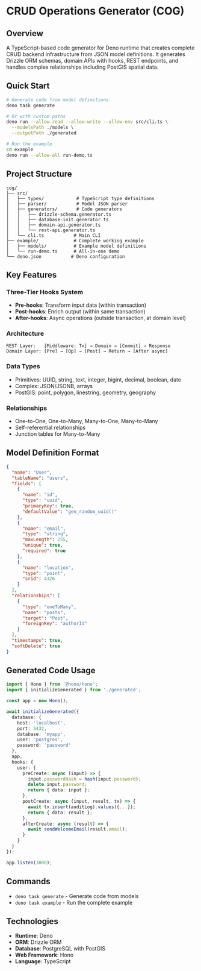 # CRUD Operations Generator (COG)

## Overview
A TypeScript-based code generator for Deno runtime that creates complete CRUD backend infrastructure from JSON model definitions. It generates Drizzle ORM schemas, domain APIs with hooks, REST endpoints, and handles complex relationships including PostGIS spatial data.

## Quick Start

```bash
# Generate code from model definitions
deno task generate

# Or with custom paths
deno run --allow-read --allow-write --allow-env src/cli.ts \
  --modelsPath ./models \
  --outputPath ./generated

# Run the example
cd example
deno run --allow-all run-demo.ts
```

## Project Structure

```
cog/
├── src/
│   ├── types/            # TypeScript type definitions
│   ├── parser/           # Model JSON parser
│   ├── generators/       # Code generators
│   │   ├── drizzle-schema.generator.ts
│   │   ├── database-init.generator.ts
│   │   ├── domain-api.generator.ts
│   │   └── rest-api.generator.ts
│   └── cli.ts           # Main CLI
├── example/             # Complete working example
│   ├── models/          # Example model definitions
│   └── run-demo.ts      # All-in-one demo
└── deno.json           # Deno configuration
```

## Key Features

### Three-Tier Hooks System
- **Pre-hooks**: Transform input data (within transaction)
- **Post-hooks**: Enrich output (within same transaction)
- **After-hooks**: Async operations (outside transaction, at domain level)

### Architecture
```
REST Layer:   [Middleware: Tx] → Domain → [Commit] → Response
Domain Layer: [Pre] → [Op] → [Post] → Return → [After async]
```

### Data Types
- Primitives: UUID, string, text, integer, bigint, decimal, boolean, date
- Complex: JSON/JSONB, arrays
- PostGIS: point, polygon, linestring, geometry, geography

### Relationships
- One-to-One, One-to-Many, Many-to-One, Many-to-Many
- Self-referential relationships
- Junction tables for Many-to-Many

## Model Definition Format

```json
{
  "name": "User",
  "tableName": "users",
  "fields": [
    {
      "name": "id",
      "type": "uuid",
      "primaryKey": true,
      "defaultValue": "gen_random_uuid()"
    },
    {
      "name": "email",
      "type": "string",
      "maxLength": 255,
      "unique": true,
      "required": true
    },
    {
      "name": "location",
      "type": "point",
      "srid": 4326
    }
  ],
  "relationships": [
    {
      "type": "oneToMany",
      "name": "posts",
      "target": "Post",
      "foreignKey": "authorId"
    }
  ],
  "timestamps": true,
  "softDelete": true
}
```

## Generated Code Usage

```typescript
import { Hono } from '@hono/hono';
import { initializeGenerated } from './generated';

const app = new Hono();

await initializeGenerated({
  database: {
    host: 'localhost',
    port: 5432,
    database: 'myapp',
    user: 'postgres',
    password: 'password'
  },
  app,
  hooks: {
    user: {
      preCreate: async (input) => {
        input.passwordHash = hash(input.password);
        delete input.password;
        return { data: input };
      },
      postCreate: async (input, result, tx) => {
        await tx.insert(auditLog).values({...});
        return { data: result };
      },
      afterCreate: async (result) => {
        await sendWelcomeEmail(result.email);
      }
    }
  }
});

app.listen(3000);
```

## Commands

- `deno task generate` - Generate code from models
- `deno task example` - Run the complete example

## Technologies
- **Runtime**: Deno
- **ORM**: Drizzle ORM
- **Database**: PostgreSQL with PostGIS
- **Web Framework**: Hono
- **Language**: TypeScript